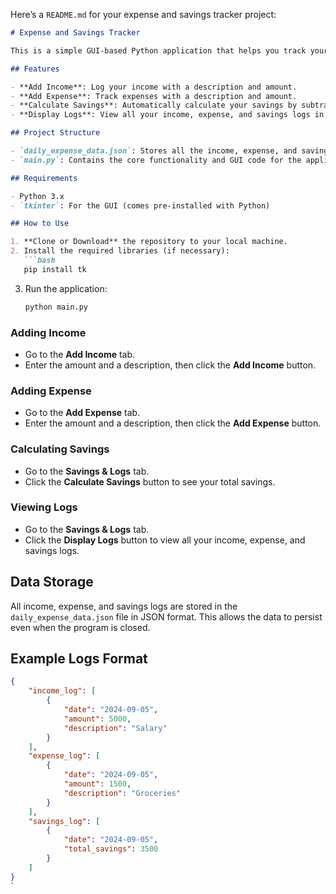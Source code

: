Here’s a `README.md` for your expense and savings tracker project:

```markdown
# Expense and Savings Tracker

This is a simple GUI-based Python application that helps you track your daily income, expenses, and calculate savings. The app stores all data in a JSON file, allowing you to easily view and manage your financial logs.

## Features

- **Add Income**: Log your income with a description and amount.
- **Add Expense**: Track expenses with a description and amount.
- **Calculate Savings**: Automatically calculate your savings by subtracting total expenses from total income.
- **Display Logs**: View all your income, expense, and savings logs in a structured format.

## Project Structure

- `daily_expense_data.json`: Stores all the income, expense, and savings data.
- `main.py`: Contains the core functionality and GUI code for the application.

## Requirements

- Python 3.x
- `tkinter`: For the GUI (comes pre-installed with Python)

## How to Use

1. **Clone or Download** the repository to your local machine.
2. Install the required libraries (if necessary):
   ```bash
   pip install tk
   ```
3. Run the application:
   ```bash
   python main.py
   ```

### Adding Income
- Go to the **Add Income** tab.
- Enter the amount and a description, then click the **Add Income** button.

### Adding Expense
- Go to the **Add Expense** tab.
- Enter the amount and a description, then click the **Add Expense** button.

### Calculating Savings
- Go to the **Savings & Logs** tab.
- Click the **Calculate Savings** button to see your total savings.

### Viewing Logs
- Go to the **Savings & Logs** tab.
- Click the **Display Logs** button to view all your income, expense, and savings logs.

## Data Storage

All income, expense, and savings logs are stored in the `daily_expense_data.json` file in JSON format. This allows the data to persist even when the program is closed.

## Example Logs Format

```json
{
    "income_log": [
        {
            "date": "2024-09-05",
            "amount": 5000,
            "description": "Salary"
        }
    ],
    "expense_log": [
        {
            "date": "2024-09-05",
            "amount": 1500,
            "description": "Groceries"
        }
    ],
    "savings_log": [
        {
            "date": "2024-09-05",
            "total_savings": 3500
        }
    ]
}
`
